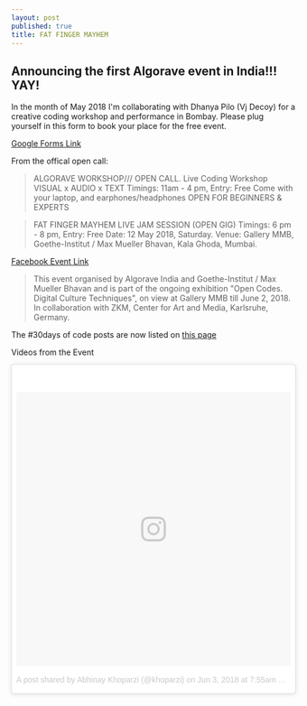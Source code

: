```yaml
---
layout: post
published: true
title: FAT FINGER MAYHEM
---
```

## Announcing the first Algorave event in India!!! YAY!

In the month of May 2018 I'm collaborating with Dhanya Pilo (Vj Decoy) for a creative coding workshop and performance in Bombay. Please plug yourself in this form to book your place for the free event.

[Google Forms Link](https://goo.gl/forms/A2FzZy24Lg8AAQ1Y2)

From the offical open call:
>ALGORAVE WORKSHOP///  OPEN CALL.
Live Coding Workshop VISUAL x AUDIO x TEXT
Timings: 11am - 4 pm, Entry: Free
Come with your laptop, and earphones/headphones
OPEN FOR BEGINNERS & EXPERTS

>FAT FINGER MAYHEM LIVE JAM SESSION
(OPEN GIG) Timings: 6 pm - 8 pm, Entry: Free
Date: 12 May 2018, Saturday.
Venue: Gallery MMB, Goethe-Institut / Max Mueller Bhavan, Kala Ghoda, Mumbai.

[Facebook Event Link](https://www.facebook.com/groups/1550827825016506/)

>This event organised by Algorave India and Goethe-Institut / Max Mueller Bhavan and is part of the ongoing exhibition "Open Codes. Digital Culture Techniques", on view at Gallery MMB till June 2, 2018. In collaboration with ZKM, Center for Art and Media, Karlsruhe, Germany.

The #30days of code posts are now listed on [this page](http://khoparzi.com/2018-06-01-30-days-of-code)

Videos from the Event

<blockquote class="instagram-media" data-instgrm-permalink="https://www.instagram.com/p/BjkQ95jBSsV/" data-instgrm-version="8" style=" background:#FFF; border:0; border-radius:3px; box-shadow:0 0 1px 0 rgba(0,0,0,0.5),0 1px 10px 0 rgba(0,0,0,0.15); margin: 1px; max-width:658px; padding:0; width:99.375%; width:-webkit-calc(100% - 2px); width:calc(100% - 2px);"><div style="padding:8px;"> <div style=" background:#F8F8F8; line-height:0; margin-top:40px; padding:50% 0; text-align:center; width:100%;"> <div style=" background:url(data:image/png;base64,iVBORw0KGgoAAAANSUhEUgAAACwAAAAsCAMAAAApWqozAAAABGdBTUEAALGPC/xhBQAAAAFzUkdCAK7OHOkAAAAMUExURczMzPf399fX1+bm5mzY9AMAAADiSURBVDjLvZXbEsMgCES5/P8/t9FuRVCRmU73JWlzosgSIIZURCjo/ad+EQJJB4Hv8BFt+IDpQoCx1wjOSBFhh2XssxEIYn3ulI/6MNReE07UIWJEv8UEOWDS88LY97kqyTliJKKtuYBbruAyVh5wOHiXmpi5we58Ek028czwyuQdLKPG1Bkb4NnM+VeAnfHqn1k4+GPT6uGQcvu2h2OVuIf/gWUFyy8OWEpdyZSa3aVCqpVoVvzZZ2VTnn2wU8qzVjDDetO90GSy9mVLqtgYSy231MxrY6I2gGqjrTY0L8fxCxfCBbhWrsYYAAAAAElFTkSuQmCC); display:block; height:44px; margin:0 auto -44px; position:relative; top:-22px; width:44px;"></div></div><p style=" color:#c9c8cd; font-family:Arial,sans-serif; font-size:14px; line-height:17px; margin-bottom:0; margin-top:8px; overflow:hidden; padding:8px 0 7px; text-align:center; text-overflow:ellipsis; white-space:nowrap;"><a href="https://www.instagram.com/p/BjkQ95jBSsV/" style=" color:#c9c8cd; font-family:Arial,sans-serif; font-size:14px; font-style:normal; font-weight:normal; line-height:17px; text-decoration:none;" target="_blank">A post shared by Abhinay Khoparzi (@khoparzi)</a> on <time style=" font-family:Arial,sans-serif; font-size:14px; line-height:17px;" datetime="2018-06-03T14:55:58+00:00">Jun 3, 2018 at 7:55am PDT</time></p></div></blockquote>

<script async defer src="//www.instagram.com/embed.js"></script>
